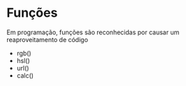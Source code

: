 # Funções

Em programação, funções são reconhecidas por causar um 
reaproveitamento de código


* rgb()
* hsl()
* url()
* calc()